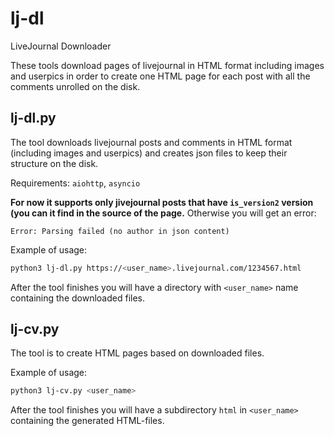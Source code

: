 # lj-dl

LiveJournal Downloader

These tools download pages of livejournal in HTML format including images and
userpics in order to create one HTML page for each post with all the comments unrolled on the disk.


## lj-dl.py

The tool downloads livejournal posts and comments in HTML format (including images and
userpics) and creates json files to keep their structure on the disk.

Requirements: `aiohttp`, `asyncio`

**For now it supports only jivejournal posts that have `is_version2` version
(you can it find in the source of the page.**
Otherwise you will get an error:
```
Error: Parsing failed (no author in json content)
```

Example of usage:
```bash
python3 lj-dl.py https://<user_name>.livejournal.com/1234567.html
```

After the tool finishes you will have a directory with `<user_name>` name
containing the downloaded files.

## lj-cv.py

The tool is to create HTML pages based on downloaded files.

Example of usage:
```bash
python3 lj-cv.py <user_name>
```

After the tool finishes you will have a subdirectory `html` in `<user_name>`
containing the generated HTML-files.
